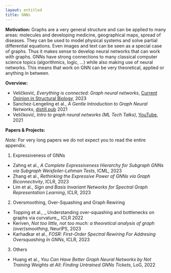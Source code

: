 ```yaml
---
layout: entitled
title: GNNs
---
```


**Motivation:** Graphs are a very general structure and can be applied to many areas: molecules and developing medicine, geographical maps, spread of diseases. They can be used to model physical systems and solve partial differential equations. Even images and text can be seen as a special case of graphs. Thus it makes sense to develop neural networks that can work with graphs. GNNs have strong connections to many classical computer science topics (algorithmics, logic, ...) while also making use of neural networks. This means that work on GNN can be very theoretical, applied or anything in between.

**Overview:**
- Veličković, _Everything is connected: Graph neural networks_, [Current Opinion in Structural Biology](https://www.sciencedirect.com/science/article/abs/pii/S0959440X2300012X), 2023
- Sanchez-Lengeling et al., _A Gentle Introduction to Graph Neural Networks_, [distill.pub](https://distill.pub/2021/gnn-intro/) 2021
- Veličković, _Intro to graph neural networks (ML Tech Talks)_, [YouTube](https://www.youtube.com/watch?v=8owQBFAHw7E), 2021

**Papers & Projects:**

_Note:_ For very long papers we do not expect you to read the entire appendix.

1. Expressiveness of GNNs 
  - Zahng et al., _A Complete Expressiveness Hierarchy for Subgraph GNNs via Subgraph Weisfeiler-Lehman Tests_, ICML, 2023
  - Zhang et al., _Rethinking the Expressive Power of GNNs via Graph Biconnectivity_, ICLR, 2023
  - Lim et al., _Sign and Basis Invariant Networks for Spectral Graph Representation Learning_, ICLR, 2023

2. Oversmoothing, Over-Squashing and Graph Rewiring
  - Topping et al., _ Understanding over-squashing and bottlenecks on graphs via curvature_, ICLR 2022
  - Keriven, _Not too little, not too much: a theoretical analysis of graph (over)smoothing_, NeurIPS, 2023
  - Karhadkar et al., _FOSR: First-Order Spectral Rewiring For
Addresing Oversquashing In GNNs_, ICLR, 2023

3. Others
  - Huang et al., _You Can Have Better Graph Neural Networks by Not Training Weights at All: Finding Untrained GNNs Tickets_, LoG, 2022
